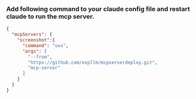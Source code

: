 ### Add following command to your claude config file and restart claude to run the mcp server.

```json
{
  "mcpServers": {
    "screenshot":{
      "command": "uvx",
      "args": [
        "--from",
        "https://github.com/expllm/mcpserverdeploy.git",
        "mcp-server"
      ]
    }
  }
}
```